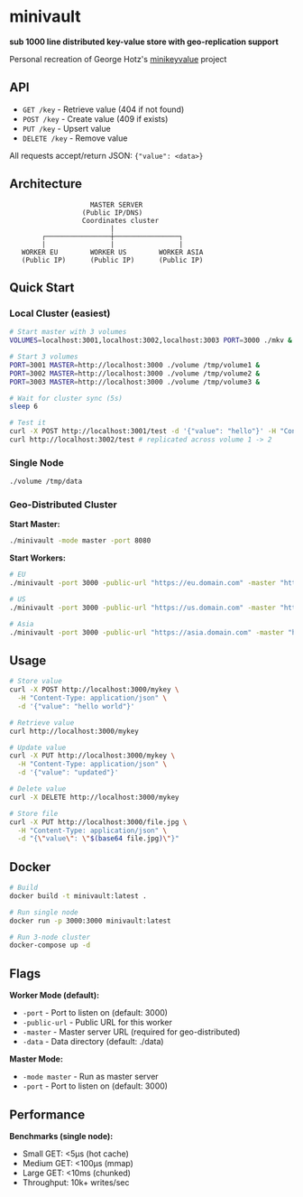 # minivault

**sub 1000 line distributed key-value store with geo-replication support**

Personal recreation of George Hotz's [minikeyvalue](https://github.com/geohot/minikeyvalue) project

## API

- `GET /key` - Retrieve value (404 if not found)
- `POST /key` - Create value (409 if exists)
- `PUT /key` - Upsert value
- `DELETE /key` - Remove value

All requests accept/return JSON: `{"value": <data>}`

## Architecture

```
                    MASTER SERVER
                  (Public IP/DNS)
                  Coordinates cluster
                         |
        ┌────────────────┼────────────────┐
        |                |                |
   WORKER EU        WORKER US        WORKER ASIA
   (Public IP)      (Public IP)      (Public IP)
```


## Quick Start

### Local Cluster (easiest)

```bash
# Start master with 3 volumes
VOLUMES=localhost:3001,localhost:3002,localhost:3003 PORT=3000 ./mkv &

# Start 3 volumes
PORT=3001 MASTER=http://localhost:3000 ./volume /tmp/volume1 &
PORT=3002 MASTER=http://localhost:3000 ./volume /tmp/volume2 &
PORT=3003 MASTER=http://localhost:3000 ./volume /tmp/volume3 &

# Wait for cluster sync (5s)
sleep 6

# Test it
curl -X POST http://localhost:3001/test -d '{"value": "hello"}' -H "Content-Type: application/json"
curl http://localhost:3002/test # replicated across volume 1 -> 2
```

### Single Node

```bash
./volume /tmp/data
```

### Geo-Distributed Cluster

**Start Master:**
```bash
./minivault -mode master -port 8080
```

**Start Workers:**
```bash
# EU
./minivault -port 3000 -public-url "https://eu.domain.com" -master "http://master:8080"

# US
./minivault -port 3000 -public-url "https://us.domain.com" -master "http://master:8080"

# Asia
./minivault -port 3000 -public-url "https://asia.domain.com" -master "http://master:8080"
```

## Usage

```bash
# Store value
curl -X POST http://localhost:3000/mykey \
  -H "Content-Type: application/json" \
  -d '{"value": "hello world"}'

# Retrieve value
curl http://localhost:3000/mykey

# Update value
curl -X PUT http://localhost:3000/mykey \
  -H "Content-Type: application/json" \
  -d '{"value": "updated"}'

# Delete value
curl -X DELETE http://localhost:3000/mykey

# Store file
curl -X PUT http://localhost:3000/file.jpg \
  -H "Content-Type: application/json" \
  -d "{\"value\": \"$(base64 file.jpg)\"}"
```

## Docker

```bash
# Build
docker build -t minivault:latest .

# Run single node
docker run -p 3000:3000 minivault:latest

# Run 3-node cluster
docker-compose up -d
```

## Flags

**Worker Mode (default):**
- `-port` - Port to listen on (default: 3000)
- `-public-url` - Public URL for this worker
- `-master` - Master server URL (required for geo-distributed)
- `-data` - Data directory (default: ./data)

**Master Mode:**
- `-mode master` - Run as master server
- `-port` - Port to listen on (default: 3000)

## Performance

**Benchmarks (single node):**
- Small GET: <5μs (hot cache)
- Medium GET: <100μs (mmap)
- Large GET: <10ms (chunked)
- Throughput: 10k+ writes/sec